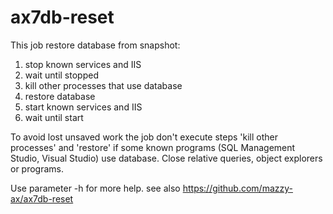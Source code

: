 # ax7db-reset

This job restore database from snapshot:
1. stop known services and IIS
2. wait until stopped
3. kill other processes that use database
4. restore database
5. start known services and IIS
6. wait until start

To avoid lost unsaved work the job don't execute steps 'kill other processes' and 'restore' if some known programs (SQL Management Studio, Visual Studio) use database. Close relative queries, object explorers or programs.

Use parameter -h for more help.
see also https://github.com/mazzy-ax/ax7db-reset
